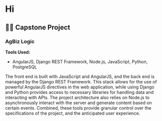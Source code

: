 <h1>Hi<br/></h1>
<h2>👨‍💻 Capstone Project</h2>
<h3>AgBiz Logic</h3>
<b>Tools Used:</b>

- AngularJS, Django REST Framework, Node.js, JavaScript, Python, PostgreSQL

The front end is built with JavaScript and AngularJS, and the back end is managed by the Django REST Framework. This stack allows for the use of powerful AngularJS directives in the web application, while using Django and Python provides access to necessary libraries for handling data and interacting with APIs. The project architecture also relies on Node.js to asynchronously interact with the server and generate content based on certain events. Combined, these tools provide granular control over the specifications of the project, and the anticipated user experience. 


<!--
**joshmadakor1/joshmadakor1** is a ✨ _special_ ✨ repository because its `README.md` (this file) appears on your GitHub profile.

Here are some ideas to get you started:

- 🔭 I’m currently working on ...
- 🌱 I’m currently learning ...
- 👯 I’m looking to collaborate on ...
- 🤔 I’m looking for help with ...
- 💬 Ask me about ...
- 📫 How to reach me: ...
- 😄 Pronouns: ...
- ⚡ Fun fact: ...
-->
